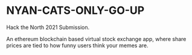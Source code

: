 # NYAN-CATS-ONLY-GO-UP

Hack the North 2021 Submission.

An ethereum blockchain based virtual stock exchange app, where share prices are tied to how funny users think your memes are. 
